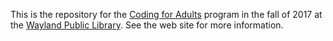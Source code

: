 This is the repository for the [Coding for Adults](http://waylandcodes.github.io) program in the fall of 2017 at the [Wayland Public Library](https://waylandlibrary.org). See the web site for more information.
